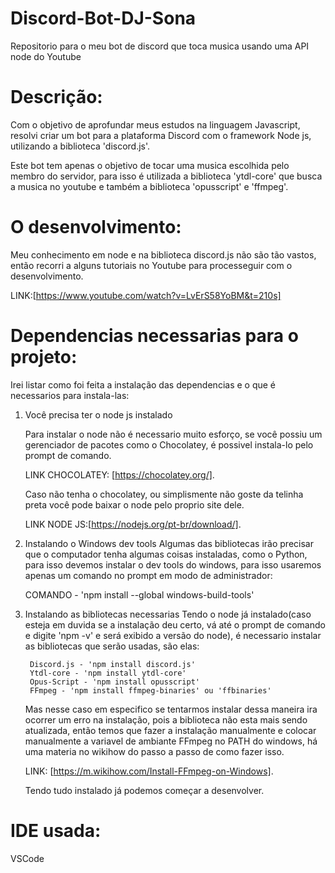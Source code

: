 # Discord-Bot-DJ-Sona
 Repositorio para o meu bot de discord que toca musica usando uma API node do Youtube

 # Descrição:
 Com o objetivo de aprofundar meus estudos na linguagem Javascript, resolvi criar um bot para a plataforma Discord com o framework Node js, utilizando a biblioteca 'discord.js'.

 Este bot tem apenas o objetivo de tocar uma musica escolhida pelo membro do servidor, para isso é utilizada a biblioteca 'ytdl-core' que busca a musica no youtube e também a biblioteca 'opusscript' e 'ffmpeg'.

 # O desenvolvimento:
 Meu conhecimento em node e na biblioteca discord.js não são tão vastos, então recorri a alguns tutoriais no Youtube para processeguir com o desenvolvimento.

 LINK:[https://www.youtube.com/watch?v=LvErS58YoBM&t=210s]

 # Dependencias necessarias para o projeto:
 Irei listar como foi feita a instalação das dependencias e o que é necessarios para instala-las:

 1. Você precisa ter o node js instalado

    Para instalar o node não é necessario muito esforço, se você possiu um gerenciador de pacotes como o Chocolatey, é possivel instala-lo pelo prompt de comando.

    LINK CHOCOLATEY: [https://chocolatey.org/].

    Caso não tenha o chocolatey, ou simplismente não goste da telinha preta você pode baixar o node pelo proprio site dele.

    LINK NODE JS:[https://nodejs.org/pt-br/download/].

2. Instalando o Windows dev tools
    Algumas das bibliotecas irão precisar que o computador tenha algumas coisas instaladas, como o Python, para isso devemos instalar o dev tools do windows, para isso usaremos apenas um comando no prompt em modo de administrador:
    
    COMANDO - 'npm install --global windows-build-tools'


3. Instalando as bibliotecas necessarias
    Tendo o node já instalado(caso esteja em duvida se a instalação deu certo, vá até o prompt de comando e digite 'npm -v' e será exibido a versão do node), é necessario instalar as bibliotecas que serão usadas, são elas:

        Discord.js - 'npm install discord.js'
        Ytdl-core - 'npm install ytdl-core'
        Opus-Script - 'npm install opusscript'
        FFmpeg - 'npm install ffmpeg-binaries' ou 'ffbinaries'

    Mas nesse caso em especifico se tentarmos instalar dessa maneira ira ocorrer um erro na instalação, pois a biblioteca não esta mais sendo atualizada, então temos que fazer a instalação manualmente e colocar manualmente a variavel de ambiante FFmpeg no PATH do windows, há uma materia no wikihow do passo a passo de como fazer isso.

    LINK: [https://m.wikihow.com/Install-FFmpeg-on-Windows].

    Tendo tudo instalado já podemos começar a desenvolver.

# IDE usada:
VSCode

